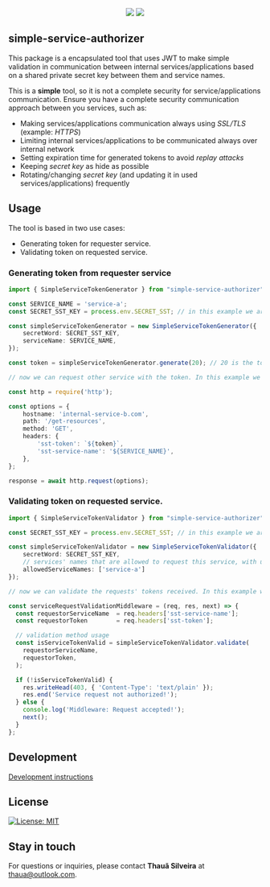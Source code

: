 <p align="center">
<a href="https://codeclimate.com/github/thaua/simple-service-authorizer/maintainability"><img src="https://api.codeclimate.com/v1/badges/aa9f54c6e09f5bf703bf/maintainability" /></a>
<a href="https://codeclimate.com/github/thaua/simple-service-authorizer/test_coverage"><img src="https://api.codeclimate.com/v1/badges/aa9f54c6e09f5bf703bf/test_coverage" /></a>
</p>

## simple-service-authorizer

This package is a encapsulated tool that uses JWT to make simple validation in communication between internal services/applications based on a shared private secret key between them and service names.

This is a **simple** tool, so it is not a complete security for service/applications communication. Ensure you have a complete security communication approach between you services, such as:
- Making services/applications communication always using _SSL/TLS_ (example: _HTTPS_)
- Limiting internal services/applications to be communicated always over internal network
- Setting expiration time for generated tokens to avoid _replay attacks_
- Keeping _secret key_ as hide as possible
- Rotating/changing _secret key_ (and updating it in used services/applications) frequently

## Usage

The tool is based in two use cases:

- Generating token for requester service.
- Validating token on requested service.

### Generating token from requester service

```typescript
import { SimpleServiceTokenGenerator } from "simple-service-authorizer";

const SERVICE_NAME = 'service-a';
const SECRET_SST_KEY = process.env.SECRET_SST; // in this example we are getting from env var

const simpleServiceTokenGenerator = new SimpleServiceTokenGenerator({
    secretWord: SECRET_SST_KEY,
    serviceName: SERVICE_NAME,
});

const token = simpleServiceTokenGenerator.generate(20); // 20 is the token expiration time in seconds, default is 30 (if not defined)

// now we can request other service with the token. In this example we will use HTTP

const http = require('http');

const options = {
    hostname: 'internal-service-b.com',
    path: '/get-resources',
    method: 'GET',
    headers: {
        'sst-token': `${token}`,
        'sst-service-name': '${SERVICE_NAME}',
    },
};

response = await http.request(options);
```

### Validating token on requested service.

```typescript
import { SimpleServiceTokenValidator } from "simple-service-authorizer";

const SECRET_SST_KEY = process.env.SECRET_SST; // in this example we are getting from env var

const simpleServiceTokenValidator = new SimpleServiceTokenValidator({
    secretWord: SECRET_SST_KEY,
    // services' names that are allowed to request this service, with undefinition on this, all service-names will be accept
    allowedServiceNames: ['service-a'] 
});

// now we can validate the requests' tokens received. In this example we are creating a middleware for Node.js http requests

const serviceRequestValidationMiddleware = (req, res, next) => {
  const requestorServiceName  = req.headers['sst-service-name'];
  const requestorToken        = req.headers['sst-token'];

  // validation method usage
  const isServiceTokenValid = simpleServiceTokenValidator.validate(
    requestorServiceName,
    requestorToken,
  );

  if (!isServiceTokenValid) {
    res.writeHead(403, { 'Content-Type': 'text/plain' });
    res.end('Service request not authorized!');
  } else {
    console.log('Middleware: Request accepted!');
    next();
  }
};

```

## Development

[Development instructions](docs/development.md)

## License

[![License: MIT](https://img.shields.io/badge/License-MIT-yellow.svg)](LICENSE)

## Stay in touch

For questions or inquiries, please contact **Thauã Silveira** at [thaua@outlook.com](mailto:thaua@outlook.com).
